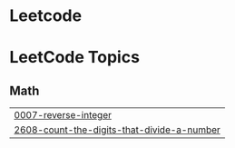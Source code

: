 # Leetcode
<!---LeetCode Topics Start-->
# LeetCode Topics
## Math
|  |
| ------- |
| [0007-reverse-integer](https://github.com/kavya-gupta18/Leetcode/tree/master/0007-reverse-integer) |
| [2608-count-the-digits-that-divide-a-number](https://github.com/kavya-gupta18/Leetcode/tree/master/2608-count-the-digits-that-divide-a-number) |
<!---LeetCode Topics End-->
